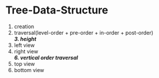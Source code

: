 # Tree-Data-Structure
1. creation
2. traversal(level-order + pre-order + in-order + post-order)  
***3. height***
4. left view
5. right view  
***6. vertical order traversal***
7. top view
8. bottom view
